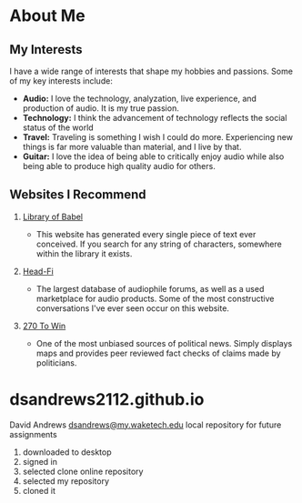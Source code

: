 # About Me

## My Interests

I have a wide range of interests that shape my hobbies and passions. Some of my key interests include:

- **Audio:** I love the technology, analyzation, live experience, and production of audio. It is my true passion.
- **Technology:** I think the advancement of technology reflects the social status of the world
- **Travel:** Traveling is something I wish I could do more. Experiencing new things is far more valuable than material, and I live by that.
- **Guitar:** I love the idea of being able to critically enjoy audio while also being able to produce high quality audio for others. 

## Websites I Recommend

1. [Library of Babel](https://libraryofbabel.info)
   - This website has generated every single piece of text ever conceived. If you search for any string of characters, somewhere within the library it exists. 

2. [Head-Fi](https://www.head-fi.org)
   - The largest database of audiophile forums, as well as a used marketplace for audio products. Some of the most constructive conversations I've ever seen occur on this website.

3. [270 To Win](https://www.270towin.com)
   - One of the most unbiased sources of political news. Simply displays maps and provides peer reviewed fact checks of claims made by politicians. 



# dsandrews2112.github.io

David Andrews
dsandrews@my.waketech.edu
local repository for future assignments
1. downloaded to desktop
2. signed in
3. selected clone online repository
4. selected my repository
5. cloned it